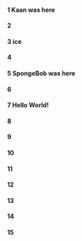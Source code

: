 #### 1 Kaan was here
#### 2
#### 3 ice
#### 4
#### 5 SpongeBob was here
#### 6
#### 7 Hello World!
#### 8
#### 9
#### 10
#### 11
#### 12
#### 13
#### 14
#### 15